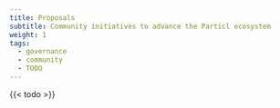 ```yaml
---
title: Proposals
subtitle: Community initiatives to advance the Particl ecosystem
weight: 1
tags:
  - governance
  - community
  - TODO
---
```


{{< todo >}}